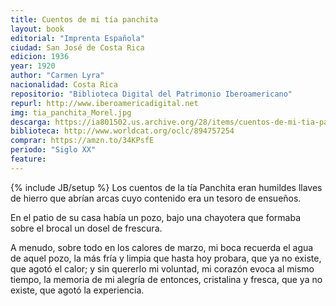 ```yaml
---
title: Cuentos de mi tía panchita
layout: book
editorial: "Imprenta Española"
ciudad: San José de Costa Rica
edicion: 1936
year: 1920
author: "Carmen Lyra"
nacionalidad: Costa Rica
repositorio: "Biblioteca Digital del Patrimonio Iberoamericano"
repurl: http://www.iberoamericadigital.net
img: tia_panchita_Morel.jpg
descarga: https://ia801502.us.archive.org/28/items/cuentos-de-mi-tia-panchita/Cuentos%20de%20mi%20Tia%20Panchita.pdf
biblioteca: http://www.worldcat.org/oclc/894757254
comprar: https://amzn.to/34KPsfE
periodo: "Siglo XX"
feature: 
---
```

{% include JB/setup %}
Los cuentos de la tía Panchita eran humildes llaves de hierro que abrían arcas cuyo contenido era un tesoro de ensueños.
 
En el patio de su casa había un pozo, bajo una chayotera que formaba sobre el brocal un dosel de frescura.
 
A menudo, sobre todo en los calores de marzo, mi boca recuerda el agua de aquel pozo, la más fría y limpia que hasta hoy probara, que ya no existe, que agotó el calor; y sin quererlo mi voluntad, mi corazón evoca al mismo tiempo, la memoria de mi alegría de entonces, cristalina y fresca, que ya no existe, que agotó la experiencia.

